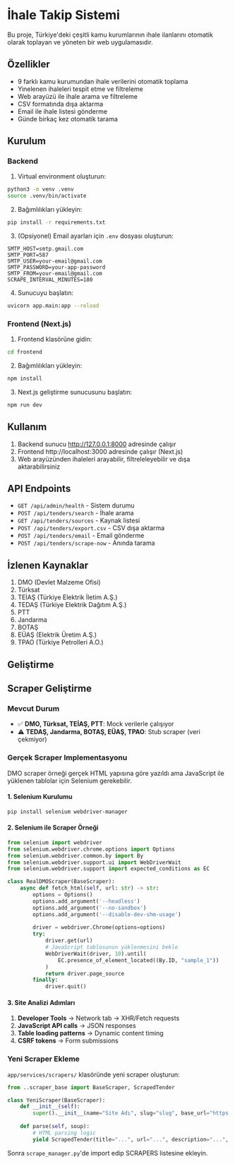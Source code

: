 # İhale Takip Sistemi

Bu proje, Türkiye'deki çeşitli kamu kurumlarının ihale ilanlarını otomatik olarak toplayan ve yöneten bir web uygulamasıdır.

## Özellikler

- 9 farklı kamu kurumundan ihale verilerini otomatik toplama
- Yinelenen ihaleleri tespit etme ve filtreleme
- Web arayüzü ile ihale arama ve filtreleme
- CSV formatında dışa aktarma
- Email ile ihale listesi gönderme
- Günde birkaç kez otomatik tarama

## Kurulum

### Backend

1. Virtual environment oluşturun:
```bash
python3 -m venv .venv
source .venv/bin/activate
```

2. Bağımlılıkları yükleyin:
```bash
pip install -r requirements.txt
```

3. (Opsiyonel) Email ayarları için `.env` dosyası oluşturun:
```env
SMTP_HOST=smtp.gmail.com
SMTP_PORT=587
SMTP_USER=your-email@gmail.com
SMTP_PASSWORD=your-app-password
SMTP_FROM=your-email@gmail.com
SCRAPE_INTERVAL_MINUTES=180
```

4. Sunucuyu başlatın:
```bash
uvicorn app.main:app --reload
```

### Frontend (Next.js)

1. Frontend klasörüne gidin:
```bash
cd frontend
```

2. Bağımlılıkları yükleyin:
```bash
npm install
```

3. Next.js geliştirme sunucusunu başlatın:
```bash
npm run dev
```

## Kullanım

1. Backend sunucu http://127.0.0.1:8000 adresinde çalışır
2. Frontend http://localhost:3000 adresinde çalışır (Next.js)
3. Web arayüzünden ihaleleri arayabilir, filtreleleyebilir ve dışa aktarabilirsiniz

## API Endpoints

- `GET /api/admin/health` - Sistem durumu
- `POST /api/tenders/search` - İhale arama
- `GET /api/tenders/sources` - Kaynak listesi
- `POST /api/tenders/export.csv` - CSV dışa aktarma
- `POST /api/tenders/email` - Email gönderme
- `POST /api/tenders/scrape-now` - Anında tarama

## İzlenen Kaynaklar

1. DMO (Devlet Malzeme Ofisi)
2. Türksat
3. TEİAŞ (Türkiye Elektrik İletim A.Ş.)
4. TEDAŞ (Türkiye Elektrik Dağıtım A.Ş.)
5. PTT
6. Jandarma
7. BOTAŞ
8. EÜAŞ (Elektrik Üretim A.Ş.)
9. TPAO (Türkiye Petrolleri A.O.)

## Geliştirme

## Scraper Geliştirme

### Mevcut Durum
- ✅ **DMO, Türksat, TEİAŞ, PTT**: Mock verilerle çalışıyor
- ⚠️ **TEDAŞ, Jandarma, BOTAŞ, EÜAŞ, TPAO**: Stub scraper (veri çekmiyor)

### Gerçek Scraper Implementasyonu

DMO scraper örneği gerçek HTML yapısına göre yazıldı ama JavaScript ile yüklenen tablolar için Selenium gerekebilir.

#### 1. Selenium Kurulumu
```bash
pip install selenium webdriver-manager
```

#### 2. Selenium ile Scraper Örneği
```python
from selenium import webdriver
from selenium.webdriver.chrome.options import Options
from selenium.webdriver.common.by import By
from selenium.webdriver.support.ui import WebDriverWait
from selenium.webdriver.support import expected_conditions as EC

class RealDMOScraper(BaseScraper):
    async def fetch_html(self, url: str) -> str:
        options = Options()
        options.add_argument('--headless')
        options.add_argument('--no-sandbox')
        options.add_argument('--disable-dev-shm-usage')
        
        driver = webdriver.Chrome(options=options)
        try:
            driver.get(url)
            # JavaScript tablosunun yüklenmesini bekle
            WebDriverWait(driver, 10).until(
                EC.presence_of_element_located((By.ID, "sample_1"))
            )
            return driver.page_source
        finally:
            driver.quit()
```

#### 3. Site Analizi Adımları
1. **Developer Tools** → Network tab → XHR/Fetch requests
2. **JavaScript API calls** → JSON responses
3. **Table loading patterns** → Dynamic content timing
4. **CSRF tokens** → Form submissions

### Yeni Scraper Ekleme

`app/services/scrapers/` klasöründe yeni scraper oluşturun:

```python
from ..scraper_base import BaseScraper, ScrapedTender

class YeniScraper(BaseScraper):
    def __init__(self):
        super().__init__(name="Site Adı", slug="slug", base_url="https://...")
    
    def parse(self, soup):
        # HTML parsing logic
        yield ScrapedTender(title="...", url="...", description="...", published_at=...)
```

Sonra `scrape_manager.py`'de import edip SCRAPERS listesine ekleyin.
